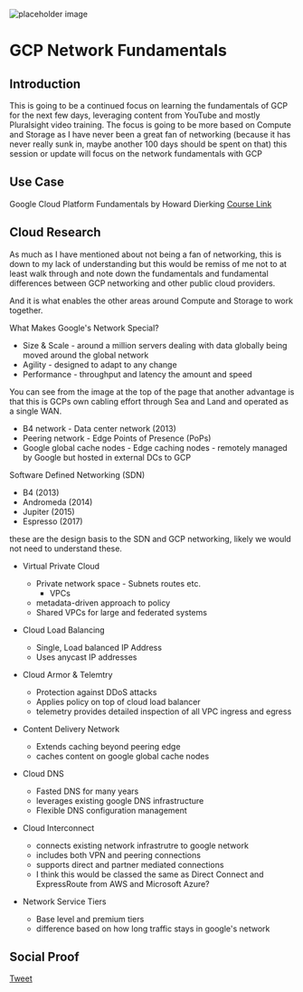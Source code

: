<!-- This template removes the micro tutorial for a quicker post and removes images for a full template check out the 000-DAY-ARTICLE-LONG-TEMPLATE.MD-->

![placeholder image](https://storage.googleapis.com/gweb-uniblog-publish-prod/images/infrastructure-3.max-1000x1000.png)

# GCP Network Fundamentals

## Introduction

This is going to be a continued focus on learning the fundamentals of GCP for the next few days, leveraging content from YouTube and mostly Pluralsight video training. The focus is going to be more based on Compute and Storage as I have never been a great fan of networking (because it has never really sunk in, maybe another 100 days should be spent on that) this session or update will focus on the network fundamentals with GCP 

## Use Case

Google Cloud Platform Fundamentals
by Howard Dierking [Course Link](https://app.pluralsight.com/library/courses/google-cloud-platform-fundamentals/table-of-contents)

## Cloud Research

As much as I have mentioned about not being a fan of networking, this is down to my lack of understanding but this would be remiss of me not to at least walk through and note down the fundamentals and fundamental differences between GCP networking and other public cloud providers. 

And it is what enables the other areas around Compute and Storage to work together. 

What Makes Google's Network Special? 

- Size & Scale - around a million servers dealing with data globally being moved around the global network 
- Agility - designed to adapt to any change 
- Performance - throughput and latency the amount and speed 

You can see from the image at the top of the page that another advantage is that this is GCPs own cabling effort through Sea and Land and operated as a single WAN. 

- B4 network - Data center network (2013)
- Peering network - Edge Points of Presence (PoPs)
- Google global cache nodes - Edge caching nodes - remotely managed by Google but hosted in external DCs to GCP

Software Defined Networking (SDN)

- B4 (2013)
- Andromeda (2014) 
- Jupiter (2015)
- Espresso (2017)

these are the design basis to the SDN and GCP networking, likely we would not need to understand these. 

- Virtual Private Cloud 
  - Private network space - Subnets routes etc. 
    - VPCs 
  - metadata-driven approach to policy 
  - Shared VPCs for large and federated systems 

- Cloud Load Balancing 
  - Single, Load balanced IP Address 
  - Uses anycast IP addresses

- Cloud Armor & Telemtry 
  - Protection against DDoS attacks 
  - Applies policy on top of cloud load balancer 
  - telemetry provides detailed inspection of all VPC ingress and egress 

- Content Delivery Network 
  - Extends caching beyond peering edge
  - caches content on google global cache nodes 

- Cloud DNS 
  - Fasted DNS for many years 
  - leverages existing google DNS infrastructure 
  - Flexible DNS configuration management
  
- Cloud Interconnect 
  - connects existing network infrastrutre to google network 
  - includes both VPN and peering connections
  - supports direct and partner mediated connections 
  - I think this would be classed the same as Direct Connect and ExpressRoute from AWS and Microsoft Azure? 

- Network Service Tiers 
  - Base level and premium tiers 
  - difference based on how long traffic stays in google's network 

## Social Proof

[Tweet](https://twitter.com/MichaelCade1/status/1311662278907891714?s=20)